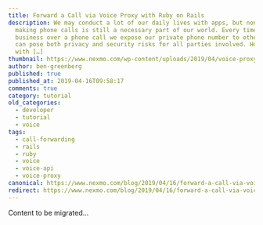 ```yaml
---
title: Forward a Call via Voice Proxy with Ruby on Rails
description: We may conduct a lot of our daily lives with apps, but nonetheless,
  making phone calls is still a necessary part of our world. Every time we do
  business over a phone call we expose our private phone number to others. This
  can pose both privacy and security risks for all parties involved. However,
  with […]
thumbnail: https://www.nexmo.com/wp-content/uploads/2019/04/voice-proxy-ruby.png
author: ben-greenberg
published: true
published_at: 2019-04-16T09:58:17
comments: true
category: tutorial
old_categories:
  - developer
  - tutorial
  - voice
tags:
  - call-forwarding
  - rails
  - ruby
  - voice
  - voice-api
  - voice-proxy
canonical: https://www.nexmo.com/blog/2019/04/16/forward-a-call-via-voice-proxy-with-ruby-on-rails-dr
redirect: https://www.nexmo.com/blog/2019/04/16/forward-a-call-via-voice-proxy-with-ruby-on-rails-dr
---
```

Content to be migrated...